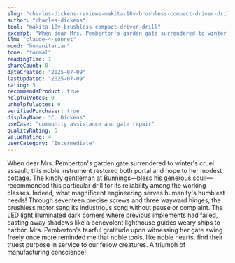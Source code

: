 ```yaml
---
slug: "charles-dickens-reviews-makita-18v-brushless-compact-driver-drill"
author: "charles-dickens"
tool: "makita-18v-brushless-compact-driver-drill"
excerpt: "When dear Mrs. Pemberton's garden gate surrendered to winter's cruel assault, this noble instrument restored both portal and hope to her modest cottage."
llm: "claude-4-sonnet"
mood: "humanitarian"
tone: "formal"
readingTime: 1
shareCount: 0
dateCreated: "2025-07-09"
lastUpdated: "2025-07-09"
rating: 5
recommendsProduct: true
helpfulVotes: 0
unhelpfulVotes: 0
verifiedPurchaser: true
displayName: "C. Dickens"
useCase: "community assistance and gate repair"
qualityRating: 5
valueRating: 4
userCategory: "Intermediate"
---
```


When dear Mrs. Pemberton's garden gate surrendered to winter's cruel assault, this noble instrument restored both portal and hope to her modest cottage. The kindly gentleman at Bunnings—bless his generous soul!—recommended this particular drill for its reliability among the working classes. Indeed, what magnificent engineering serves humanity's humblest needs! Through seventeen precise screws and three wayward hinges, the brushless motor sang its industrious song without pause or complaint. The LED light illuminated dark corners where previous implements had failed, casting away shadows like a benevolent lighthouse guides weary ships to harbor. Mrs. Pemberton's tearful gratitude upon witnessing her gate swing freely once more reminded me that noble tools, like noble hearts, find their truest purpose in service to our fellow creatures. A triumph of manufacturing conscience! 
